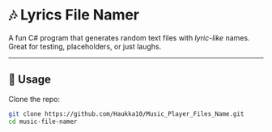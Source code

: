 
# 🎶 Lyrics File Namer

A fun C# program that generates random text files with *lyric-like* names.  
Great for testing, placeholders, or just laughs.

---

## 🚀 Usage

Clone the repo:

```bash
git clone https://github.com/Haukka10/Music_Player_Files_Name.git
cd music-file-namer
